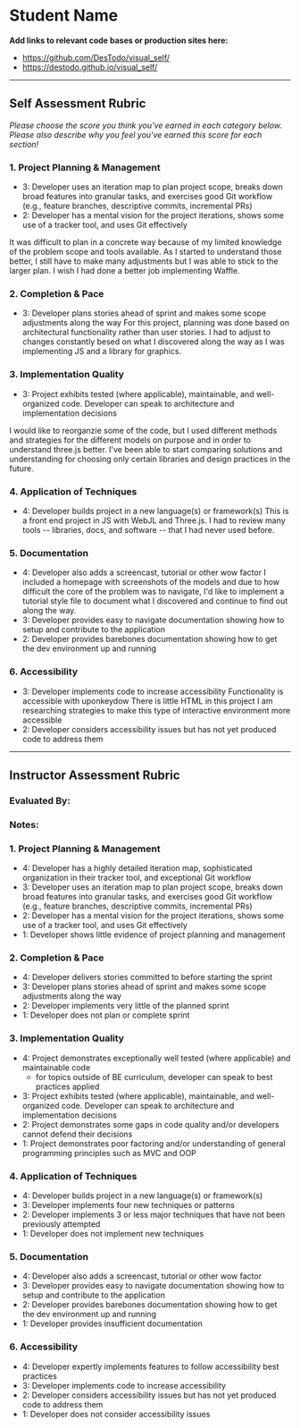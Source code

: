 # Student Name

**Add links to relevant code bases or production sites here:**

* https://github.com/DesTodo/visual_self/
* https://destodo.github.io/visual_self/

---------------

Self Assessment Rubric
------------

_Please choose the score you think you've earned in each category below. Please also describe why you feel you've earned this score for each section!_

### 1. Project Planning & Management

*   3: Developer uses an iteration map to plan project scope, breaks down broad features into granular tasks, and exercises good Git workflow (e.g., feature branches, descriptive commits, incremental PRs)
*   2: Developer has a mental vision for the project iterations, shows some use of a tracker tool, and uses Git effectively

It was difficult to plan in a concrete way because of my limited knowledge of the problem scope and tools available. As I started to understand those better, I still have to make many adjustments but I was able to stick to the larger plan. I wish I had done a better job implementing Waffle. 

### 2. Completion & Pace

*   3: Developer plans stories ahead of sprint and makes some scope adjustments along the way
For this project, planning was done based on architectural functionality rather than user stories. I had to adjust to changes constantly besed on what I discovered along the way as I was implementing JS and a library for graphics. 

### 3. Implementation Quality

*   3: Project exhibits tested (where applicable), maintainable, and well-organized code. Developer can speak to architecture and implementation decisions

I would like to reorganzie some of the code, but I used different methods and strategies for the different models on purpose and in order to understand three.js better. I've been able to start comparing solutions and understanding for choosing only certain libraries and design practices in the future.

### 4. Application of Techniques

*   4: Developer builds project in a new language(s) or framework(s)
This is a front end project in JS with WebJL and Three.js. I had to review many tools -- libraries, docs, and software -- that I had never used before. 

### 5. Documentation

*   4: Developer also adds a screencast, tutorial or other wow factor
I included a homepage with screenshots of the models and due to how difficult the core of the problem was to navigate, I'd like to implement a tutorial style file to document what I discovered and continue to find out along the way. 
*   3: Developer provides easy to navigate documentation showing how to setup and contribute to the application
*   2: Developer provides barebones documentation showing how to get the dev environment up and running

### 6. Accessibility

*   3: Developer implements code to increase accessibility
Functionality is accessible with uponkeydow
There is little HTML in this project
I am researching strategies to make this type of interactive environment more accessible 
*   2: Developer considers accessibility issues but has not yet produced code to address them
---------------


Instructor Assessment Rubric
------------

### Evaluated By:

### Notes:

### 1. Project Planning & Management

*   4: Developer has a highly detailed iteration map, sophisticated organization in their tracker tool, and exceptional Git workflow
*   3: Developer uses an iteration map to plan project scope, breaks down broad features into granular tasks, and exercises good Git workflow (e.g., feature branches, descriptive commits, incremental PRs)
*   2: Developer has a mental vision for the project iterations, shows some use of a tracker tool, and uses Git effectively
*   1: Developer shows little evidence of project planning and management

### 2. Completion & Pace

*   4: Developer delivers stories committed to before starting the sprint
*   3: Developer plans stories ahead of sprint and makes some scope adjustments along the way
*   2: Developer implements very little of the planned sprint
*   1: Developer does not plan or complete sprint

### 3. Implementation Quality

*   4: Project demonstrates exceptionally well tested (where applicable) and maintainable code
      * for topics outside of BE curriculum, developer can speak to best practices applied
*   3: Project exhibits tested (where applicable), maintainable, and well-organized code. Developer can speak to architecture and implementation decisions
*   2: Project demonstrates some gaps in code quality and/or developers cannot defend their decisions
*   1: Project demonstrates poor factoring and/or understanding of general programming principles such as MVC and OOP

### 4. Application of Techniques

*   4: Developer builds project in a new language(s) or framework(s)
*   3: Developer implements four new techniques or patterns
*   2: Developer implements 3 or less major techniques that have not been previously attempted
*   1: Developer does not implement new techniques

### 5. Documentation

*   4: Developer also adds a screencast, tutorial or other wow factor
*   3: Developer provides easy to navigate documentation showing how to setup and contribute to the application
*   2: Developer provides barebones documentation showing how to get the dev environment up and running
*   1: Developer provides insufficient documentation

### 6. Accessibility

*   4: Developer expertly implements features to follow accessibility best practices
*   3: Developer implements code to increase accessibility
*   2: Developer considers accessibility issues but has not yet produced code to address them
*   1: Developer does not consider accessibility issues
